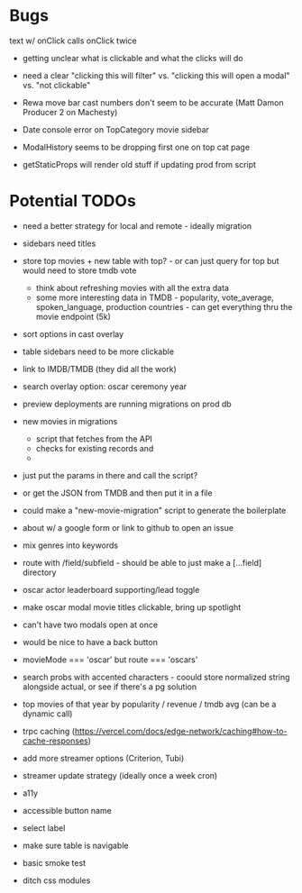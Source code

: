 # Bugs

text w/ onClick calls onClick twice

- getting unclear what is clickable and what the clicks will do
- need a clear "clicking this will filter" vs. "clicking this will open a modal" vs. "not clickable"

- Rewa move bar cast numbers don't seem to be accurate (Matt Damon Producer 2 on Machesty)
- Date console error on TopCategory movie sidebar
- ModalHistory seems to be dropping first one on top cat page
- getStaticProps will render old stuff if updating prod from script

# Potential TODOs

- need a better strategy for local and remote - ideally migration

- sidebars need titles

- store top movies + new table with top? - or can just query for top but would need to store tmdb vote

  - think about refreshing movies with all the extra data
  - some more interesting data in TMDB - popularity, vote_average, spoken_language, production countries - can get everything thru the movie endpoint (5k)

- sort options in cast overlay

- table sidebars need to be more clickable

- link to IMDB/TMDB (they did all the work)

- search overlay option: oscar ceremony year

- preview deployments are running migrations on prod db

- new movies in migrations
  - script that fetches from the API
  - checks for existing records and
  -
- just put the params in there and call the script?
- or get the JSON from TMDB and then put it in a file
- could make a "new-movie-migration" script to generate the boilerplate

- about w/ a google form or link to github to open an issue

- mix genres into keywords

- route with /field/subfield - should be able to just make a [...field] directory

- oscar actor leaderboard supporting/lead toggle

- make oscar modal movie titles clickable, bring up spotlight
- can't have two modals open at once
- would be nice to have a back button

- movieMode === 'oscar' but route === 'oscars'

- search probs with accented characters - coould store normalized string alongside actual, or see if there's a pg solution

- top movies of that year by popularity / revenue / tmdb avg (can be a dynamic call)

- trpc caching (https://vercel.com/docs/edge-network/caching#how-to-cache-responses)

- add more streamer options (Criterion, Tubi)

- streamer update strategy (ideally once a week cron)

- a11y
- accessible button name
- select label
- make sure table is navigable

- basic smoke test

- ditch css modules
